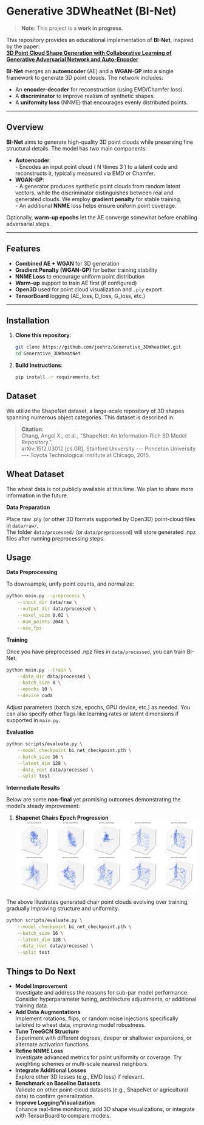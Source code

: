 # Generative 3DWheatNet (BI-Net)

> **Note**: This project is a **work in progress**.

This repository provides an educational implementation of **BI-Net**, inspired by the paper:  
[**3D Point Cloud Shape Generation with Collaborative Learning of Generative Adversarial Network and Auto-Encoder**](https://www.mdpi.com/2072-4292/16/10/1772)

**BI-Net** merges an **autoencoder** (AE) and a **WGAN-GP** into a single framework to generate 3D point clouds. The network includes:
- An **encoder-decoder** for reconstruction (using EMD/Chamfer loss).
- A **discriminator** to improve realism of synthetic shapes.
- A **uniformity loss** (NNME) that encourages evenly distributed points.
---

## Overview

**BI-Net** aims to generate high-quality 3D point clouds while preserving fine structural details. The model has two main components:

- **Autoencoder**:  
  \- Encodes an input point cloud \( N \times 3 \) to a latent code and reconstructs it, typically measured via EMD or Chamfer.  
- **WGAN-GP**:  
  \- A generator produces synthetic point clouds from random latent vectors, while the discriminator distinguishes between real and generated clouds. We employ **gradient penalty** for stable training.  
  \- An additional **NNME** loss helps ensure uniform point coverage.  

Optionally, **warm-up epochs** let the AE converge somewhat before enabling adversarial steps.

---

## Features

- **Combined AE + WGAN** for 3D generation
- **Gradient Penalty (WGAN-GP)** for better training stability
- **NNME Loss** to encourage uniform point distribution
- **Warm-up** support to train AE first (if configured)
- **Open3D** used for point cloud visualization and `.ply` export
- **TensorBoard** logging (AE_loss, D_loss, G_loss, etc.)

---

## Installation

1. **Clone this repository**:
   ```bash
   git clone https://github.com/joehrz/Generative_3DWheatNet.git
   cd Generative_3DWheatNet

2. **Build Instructions**:
   ```bash
   pip install -r requirements.txt
   ```

## Dataset

We utilize the ShapeNet dataset, a large-scale repository of 3D shapes spanning numerous object categories. This dataset is described in:

> **Citation**:  
> Chang, Angel X., et al.,
> "ShapeNet: An Information-Rich 3D Model Repository.",  
> arXiv:1512.03012 [cs.GR], Stanford University --- Princeton University --- Toyota Technological Institute at Chicago, 2015.

## Wheat Dataset
The wheat data is not publicly available at this time. We plan to share more information in the future.

**Data Preparation**

Place raw .ply (or other 3D formats supported by Open3D) point-cloud files in `data/raw/`.  
The folder `data/processed/` (or `data/preprocessed`) will store generated .npz files after running preprocessing steps.

## Usage

**Data Preprocessing**

To downsample, unify point counts, and normalize:
```bash
python main.py --preprocess \
    --input_dir data/raw \
    --output_dir data/processed \
    --voxel_size 0.02 \
    --num_points 2048 \
    --use_fps
```

**Training**

Once you have preprocessed .npz files in `data/processed`, you can train BI-Net:
```bash
python main.py --train \
    --data_dir data/processed \
    --batch_size 8 \
    --epochs 10 \
    --device cuda
```
Adjust parameters (batch size, epochs, GPU device, etc.) as needed. You can also specify other flags like learning rates or latent dimensions if supported in `main.py`.

**Evaluation**
```bash
python scripts/evaluate.py \
    --model_checkpoint bi_net_checkpoint.pth \
    --batch_size 16 \
    --latent_dim 128 \
    --data_root data/processed \
    --split test
```

**Intermediate Results**

Below are some **non-final** yet promising outcomes demonstrating the model’s steady improvement:

1. **Shapenet Chairs Epoch Progression**  
   ![Shapenet Chairs Epoch Progression](docs/images/plantandnonplantsegmentation.png)

The above illustrates generated chair point clouds evolving over training, gradually improving structure and uniformity.

```bash
python scripts/evaluate.py \
    --model_checkpoint bi_net_checkpoint.pth \
    --batch_size 16 \
    --latent_dim 128 \
    --data_root data/processed \
    --split test
```

## Things to Do Next
- **Model Improvement**  
  Investigate and address the reasons for sub-par model performance. Consider hyperparameter tuning, architecture adjustments, or additional training data.
- **Add Data Augmentations**  
  Implement rotations, flips, or random noise injections specifically tailored to wheat data, improving model robustness.
- **Tune TreeGCN Structure**  
  Experiment with different degrees, deeper or shallower expansions, or alternate activation functions.
- **Refine NNME Loss**  
  Investigate advanced metrics for point uniformity or coverage. Try weighting schemes or multi-scale nearest neighbors.
- **Integrate Additional Losses**  
  Explore other 3D losses (e.g., EMD loss) if relevant.
- **Benchmark on Baseline Datasets**  
  Validate on other point-cloud datasets (e.g., ShapeNet or agricultural data) to confirm generalization.
- **Improve Logging/Visualization**  
  Enhance real-time monitoring, add 3D shape visualizations, or integrate with TensorBoard to compare models.